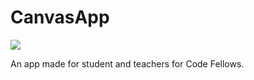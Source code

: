 CanvasApp
=========

<img src="https://travis-ci.org/CanvasApp/CanvasApp.svg"/>
</br>

An app made for student and teachers for Code Fellows.
